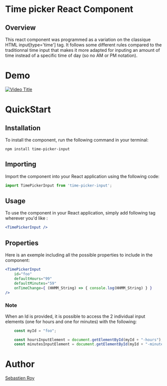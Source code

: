# **Time picker React Component**

## Overview

This react component was programmed as a variation on the classique HTML input[type='time'] tag. 
It follows some different rules compared to the traditionnal time input that makes it more adapted for inputing an amount of time instead of a specific time of day (so no AM or PM notation).

# Demo

[![Video Title](https://img.youtube.com/vi/iiXM4cUhb6s/0.jpg)](https://www.youtube.com/watch?v=iiXM4cUhb6s "Video Title")


# QuickStart

## Installation

To install the component, run the following command in your terminal:
```
npm install time-picker-input
```

## Importing
Import the component into your React application using the following code:

```jsx
import TimePickerInput from 'time-picker-input';
```

## Usage
To use the component in your React application, simply add following tag wherever you'd like :
```jsx
<TimePickerInput /> 
```

## Properties
Here is an exemple including all the possible properties to include in the component:
```jsx
<TimePickerInput 
    id="foo"
    defaultHours="99"
    defaultMinutes="59"
    onTimeChange={ (HHMM_String) => { console.log(HHMM_String) } }
/> 
```

### **Note**
When an Id is provided, it is possible to access the 2 individual input elements (one for hours and one for minutes) with the following:
```js
    const myId = "foo";

    const hoursInputElement = document.getElementById(myId + "-hours");
    const minutesInputElement = document.getElementById(myId + "-minutes");
```

# Author
[Sebastien Roy](https://github.com/sebroy-6)
